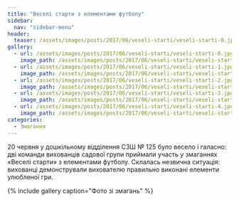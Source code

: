 ```yaml
---
title: "Веселі старти з елементами футболу"
sidebar:
  nav: "sidebar-menu"
header:
  teaser: /assets/images/posts/2017/06/veseli-starti/veseli-starti-0.jpg
gallery:
  - url: /assets/images/posts/2017/06/veseli-starti/veseli-starti-0.jpg
    image_path: /assets/images/posts/2017/06/veseli-starti/veseli-starti-0.jpg
  - url: /assets/images/posts/2017/06/veseli-starti/veseli-starti-1.jpg
    image_path: /assets/images/posts/2017/06/veseli-starti/veseli-starti-1.jpg
  - url: /assets/images/posts/2017/06/veseli-starti/veseli-starti-2.jpg
    image_path: /assets/images/posts/2017/06/veseli-starti/veseli-starti-2.jpg
  - url: /assets/images/posts/2017/06/veseli-starti/veseli-starti-3.jpg
    image_path: /assets/images/posts/2017/06/veseli-starti/veseli-starti-3.jpg
  - url: /assets/images/posts/2017/06/veseli-starti/veseli-starti-4.jpg
    image_path: /assets/images/posts/2017/06/veseli-starti/veseli-starti-4.jpg
categories:
  - Змагання
---
```


20 червня у дошкільному відділення СЗШ № 125 було весело і  галасно:  дві команди вихованців садової групи приймали участь у змаганнях «Веселі старти» з елементами футболу. Склалась незвична ситуація: вихованці демонстрували вихователю правильно виконані елементи улюбленої гри.

{% include gallery caption="Фото зі змагань" %}
